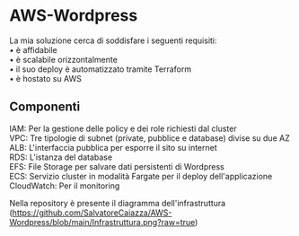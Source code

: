 # AWS-Wordpress

La mia soluzione cerca di soddisfare i seguenti requisiti:  
• è affidabile  
• è scalabile orizzontalmente  
• il suo deploy è automatizzato tramite Terraform  
• è hostato su AWS  

## Componenti

IAM: Per la gestione delle policy e dei role richiesti dal cluster  
VPC: Tre tipologie di subnet (private, pubblice e database) divise su due AZ  
ALB: L'interfaccia pubblica per esporre il sito su internet  
RDS: L'istanza del database  
EFS: File Storage per salvare dati persistenti di Wordpress  
ECS: Servizio cluster in modalità Fargate per il deploy dell'applicazione  
CloudWatch: Per il monitoring  
  
Nella repository è presente il diagramma dell'infrastruttura  
(https://github.com/SalvatoreCaiazza/AWS-Wordpress/blob/main/Infrastruttura.png?raw=true)
